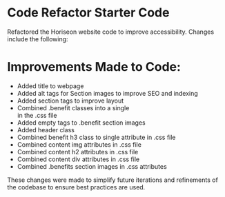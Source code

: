 # Code Refactor Starter Code

Refactored the Horiseon website code to improve accessibility.  Changes include the following:

# Improvements Made to Code: 
- Added title to webpage
- Added alt tags for Section images to improve SEO and indexing
- Added section tags to improve layout
- Combined .benefit classes into a single <div> in the .css file
- Added empty <alt> tags to .benefit section images 
- Added header class
- Combined benefit h3 class to single attribute in .css file
- Combined content img attributes in .css file
- Combined content h2 attributes in .css file
- Combined content div attributes in .css file
- Combined .benefits section images in .css attributes

These changes were made to simplify future iterations and refinements of the codebase to ensure best practices are used.  
